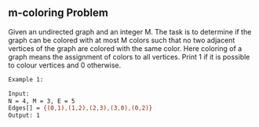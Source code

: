 ## m-coloring Problem

Given an undirected graph and an integer M. The task is to determine if the graph can be colored with at most M colors such that no two adjacent vertices of the graph are colored with the same color. Here coloring of a graph means the assignment of colors to all vertices. Print 1 if it is possible to colour vertices and 0 otherwise.

```bash
Example 1:

Input:
N = 4, M = 3, E = 5
Edges[] = {(0,1),(1,2),(2,3),(3,0),(0,2)}
Output: 1
```


